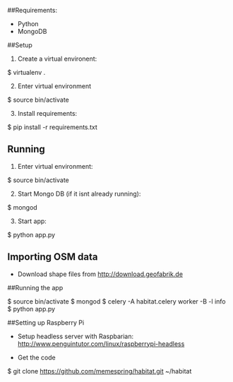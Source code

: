

##Requirements:
- Python
- MongoDB


##Setup

1) Create a virtual environent:

$ virtualenv .

2) Enter virtual environment

$ source bin/activate

3) Install requirements:

$ pip install -r requirements.txt

## Running

1) Enter virtual environment:

$ source bin/activate

2) Start Mongo DB (if it isnt already running):

$ mongod

3) Start app:

$ python app.py

## Importing OSM data

* Download shape files from http://download.geofabrik.de


##Running the app

$ source bin/activate
$ mongod
$ celery -A habitat.celery worker -B -l info
$ python app.py



##Setting up Raspberry Pi

* Setup headless server with Raspbarian: http://www.penguintutor.com/linux/raspberrypi-headless

* Get the code

$ git clone https://github.com/memespring/habitat.git ~/habitat


